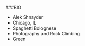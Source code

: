 ###BIO

- Alek Shnayder
- Chicago, IL
- Spaghetti Bolognese
- Photography and Rock Climbing
- Green
